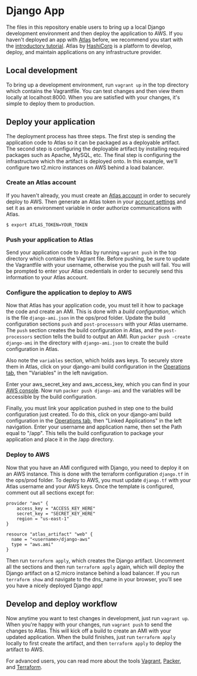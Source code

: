 Django App
==============
The files in this repository enable users to bring up a local Django development environment and then deploy the application to AWS. If you haven't deployed an app with [Atlas](https://atlas.hashicorp.com) before, we recommend you start with the [introductory tutorial](https://atlas.hashicorp.com/help/getting-started/getting-started-overview). Atlas by [HashiCorp](https://hashicorp.com) is a platform to develop, deploy, and maintain applications on any infrastructure provider.

## Local development
To bring up a development environment, run `vagrant up` in the top directory which contains the Vagrantfile. You can test changes and then view them locally at localhost:8000. When you are satisfied with your changes, it's simple to deploy them to production. 

## Deploy your application
The deployment process has three steps. The first step is sending the application code to Atlas so it can be packaged as a deployable artifact. The second step is configuring the deployable artifact by installing required packages such as Apache, MySQL, etc. The final step is configuring the infrastructure which the artifact is deployed onto. In this example, we'll configure two t2.micro instances on AWS behind a load balancer. 

### Create an Atlas account
If you haven't already, you must create an [Atlas account](https://atlas.hashicorp.com/account/new?utm_source=github&utm_medium=examples&utm_campaign=django) in order to securely deploy to AWS. Then generate an Atlas token in your [account settings](https://atlas.hashicorp.com/settings/tokens) and set it as an environment variable in order authorize communications with Atlas. 

`$ export ATLAS_TOKEN=YOUR_TOKEN`

### Push your application to Atlas
Send your application code to Atlas by running `vagrant push` in the top directory which contains the Vagrant file. Before pushing, be sure to update the Vagrantfile with your username, otherwise you the push will fail. You will be prompted to enter your Atlas credentials in order to securely send this information to your Atlas account. 

### Configure the application to deploy to AWS
Now that Atlas has your application code, you must tell it how to package the code and create an AMI. This is done with a *build configuration*, which is the file `django-ami.json` in the ops/prod folder. Update the build configuration sections `push` and `post-processors` with your Atlas username. The `push` section creates the build configuration in Atlas, and the `post-processors` section tells the build to output an AMI. Run `packer push -create django-ami` in the directory with `django-ami.json` to create the build configuration in Atlas. 

Also note the `variables` section, which holds aws keys. To securely store them in Atlas, click on your django-ami build configuration in the [Operations tab](https://atlas.hashicorp.com/operations), then "Variables" in the left navigation.

Enter your aws_secret_key and aws_access_key, which you can find in your [AWS console](http://aws.amazon.com/console/). Now run `packer push django-ami` and the variables will be accessible by the build configuration. 

Finally, you must link your application pushed in step one to the build configuration just created. To do this, click on your django-ami build configuration in the [Operations tab](https://atlas.hashicorp.com/operations), then "Linked Applications" in the left navigation. Enter your username and application name, then set the Path equal to "/app". This tells the build configuration to package your application and place it in the /app directory.

### Deploy to AWS
Now that you have an AMI configured with Django, you need to deploy it on an AWS instance. This is done with the terraform configuration `django.tf` in the ops/prod folder. To deploy to AWS, you must update `django.tf` with your Atlas username and your AWS keys. Once the template is configured, comment out all sections except for:

	provider "aws" {
	    access_key = "ACCESS_KEY_HERE"
	    secret_key = "SECRET_KEY_HERE"
	    region = "us-east-1"
	}

	resource "atlas_artifact" "web" {
	  name = "<username>/django-aws"
	  type = "aws.ami"
	}

Then run `terraform apply`, which creates the Django artifact. Uncomment all the sections and then run `terraform apply` again, which will deploy the Django artifact on a t2.micro instance behind a load balancer. If you run `terraform show` and navigate to the dns_name in your browser, you'll see you have a nicely deployed Django app! 

## Develop and deploy workflow
Now anytime you want to test changes in development, just run `vagrant up`. When you're happy with your changes, run `vagrant push` to send the changes to Atlas. This will kick off a build to create an AMI with your updated application. When the build finishes, just run `terraform apply` locally to first create the artifact, and then `terraform apply` to deploy the artifact to AWS. 

For advanced users, you can read more about the tools [Vagrant](https://vagrantup.com), [Packer](https://packer.io), and [Terraform](https://terraform.io).
